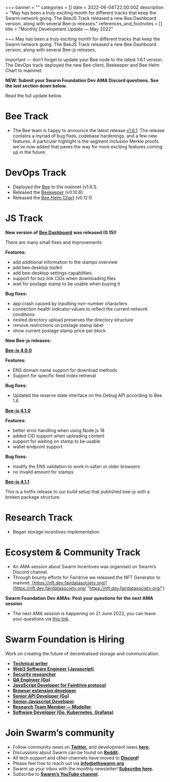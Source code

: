 +++
banner = ""
categories = []
date = 2022-06-04T22:00:00Z
description = "May has been a truly exciting month for different tracks that keep the Swarm network going. The BeeJS Track released a new Bee Dashboard version, along with several Bee-js releases."
references_and_footnotes = []
title = "Monthly Development Update — May 2022"

+++
May has been a truly exciting month for different tracks that keep the Swarm network going. The BeeJS Track released a new Bee Dashboard version, along with several Bee-js releases.

Important — don’t forget to update your Bee node to the latest 1.6.1 version. The DevOps track deployed the new Bee client, Beekeeper and Bee Helm Chart to maininet.

**NEW: Submit your Swarm Foundation Dev AMA Discord questions. See the last section down below.**

Read the full update below.

# **Bee Track**

* The Bee team is happy to announce the latest release [v1.6.1](https://github.com/ethersphere/bee/releases/tag/v1.6.1). The release contains a myriad of bug fixes, codebase hardenings, and a few new features. A particular highlight is the segment inclusion Merkle proofs we’ve now added that paves the way for more exciting features coming up in the future.

# **DevOps Track**

* Deployed the [Bee](https://github.com/ethersphere/bee) to the mainnet (v1.6.1).
* Released the [Beekeeper](https://github.com/ethersphere/beekeeper) (v0.10.6).
* Released the [Bee Helm Chart](https://github.com/ethersphere/helm) (v0.12.1)

# **JS Track**

**New version of** [**Bee Dashboard**](https://github.com/ethersphere/bee-dashboard/releases/tag/v0.15.0) **was released (0.15)!**

There are many small fixes and improvements

**Features:**

* add additional information to the stamps overview
* add bee desktop toolkit
* add bee-desktop settings capabilities
* support for bzz.link CIDs when downloading files
* wait for postage stamp to be usable when buying it

**Bug fixes:**

* app crash caused by inputting non-number characters
* connection health indicator values to reflect the current network conditions
* nested directory upload preserves the directory structure
* remove restrictions on postage stamp label
* show current postage stamp price per block

**New Bee-js releases:**

[**Bee-js 4.0.0**](https://github.com/ethersphere/bee-js/releases/tag/v4.0.0)

**Features:**

* ENS domain name support for download methods
* Support for specific feed index retrieval

**Bug fixes:**

* Updated the reserve state interface on the Debug API according to Bee 1.6

[**Bee-js 4.1.0**](https://github.com/ethersphere/bee-js/releases/tag/v4.1.0)

**Features:**

* better error handling when using Node.js 18
* added CID support when uploading content
* support for waiting on stamp to be usable
* wallet endpoint support

**Bug fixes:**

* modify the ENS validation to work in safari or older browsers
* no invalid amount for stamps

[**Bee-js 4.1.1**](https://github.com/ethersphere/bee-js/releases/tag/v4.1.1)

This is a hotfix release to our build setup that published bee-js with a broken package structure.

# **Research Track**

* Began storage incentives implementation

# **Ecosystem & Community Track**

* An AMA session about Swarm Incentives was organised on Swarm’s Discord channel.
* Through bounty efforts for Fairdrive we released the NFT Generator to mainnet.[ ](https://nft.dev.fairdatasociety.org/)[https://nft.dev.fairdatasociety.org/](https://nft.dev.fairdatasociety.org/ "https://nft.dev.fairdatasociety.org/")

**Swarm Foundation Dev AMAs: Post your questions for the next AMA session**

* The next AMA session is happening on 21 June 2022, you can leave your questions via [this link](https://9udqlzxgs0n.typeform.com/to/BvofxwEk).

# Swarm Foundation is Hiring

Work on creating the future of decentralised storage and communication.

* [**Technical writer**](https://www.ethswarm.org/jobs-technical-writer.html)
* [**Web3 Software Engineer (Javascript)**](https://www.ethswarm.org/jobs-web3-software-engineer-javascript.html)
* [**Security researcher**](https://www.ethswarm.org/jobs-security-researcher.html)
* [**QA Engineer (Go)**](https://www.ethswarm.org/jobs-QA-engineer-go.html)
* [**JavaScript Developer for Fairdrive protocol**](https://www.ethswarm.org/jobs-javascript-developer-fairdrive.html)
* [**Browser extension developer**](https://www.ethswarm.org/jobs-browser-extension-developer.html)
* [**Senior API Developer (Go)**](https://www.ethswarm.org/jobs-senior-API-developer-go.html)
* [**Senior Javascript Developer**](https://www.ethswarm.org/jobs-senior-javascript-developer.html)
* [**Research Team Member — Modeller**](https://www.ethswarm.org/modeller-swarm-research-team.html)
* [**Software Developer (Go, Kubernetes, Grafana)**](https://www.ethswarm.org/software-developer-swarm-research-team.html)

# Join Swarm’s community

* Follow community news on [**Twitter**](https://twitter.com/ethswarmhive)**,** and development news [**here**](https://twitter.com/ethswarm)**.**
* Discussions about Swarm can be found on [**Reddit**](https://www.reddit.com/r/ethswarm/)**.**
* All tech support and other channels have moved to [**Discord**](https://discord.gg/wdghaQsGq5)**!**
* Please feel free to reach out via **info@ethswarm.org**
* Swarm up your inbox with the monthly newsletter! [**Subscribe here**](https://www.ethswarm.org/newsletter.html)**.**
* Subscribe to [**Swarm’s YouTube channel**](https://www.youtube.com/channel/UCu6ywn9MTqdREuE6xuRkskA/videos)**.**